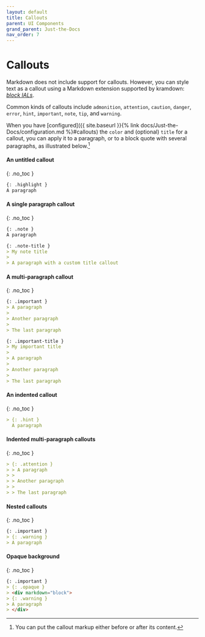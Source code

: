 ```yaml
---
layout: default
title: Callouts
parent: UI Components
grand_parent: Just-the-Docs
nav_order: 7
---
```


# Callouts

Markdown does not include support for callouts. However, you can style text as a callout using a Markdown extension supported by kramdown: [*block IALs*](https://kramdown.gettalong.org/quickref.html#block-attributes). 

Common kinds of callouts include `admonition`, `attention`, `caution`, `danger`, `error`, `hint`, `important`, `note`, `tip`, and `warning`.

When you have [configured]({{ site.baseurl }}{% link docs/Just-the-Docs/configuration.md %}#callouts) the  `color` and (optional) `title` for a callout, you can apply it to a paragraph, or to a block quote with several paragraphs, as illustrated below.[^postfix]

[^postfix]:
    You can put the callout markup either before or after its content.

#### An untitled callout
{: .no_toc }

```markdown
{: .highlight }
A paragraph
```

#### A single paragraph callout
{: .no_toc }

```markdown
{: .note }
A paragraph
```

```markdown
{: .note-title }
> My note title
>
> A paragraph with a custom title callout
```

#### A multi-paragraph callout
{: .no_toc }

```markdown
{: .important }
> A paragraph
>
> Another paragraph
>
> The last paragraph
```

```markdown
{: .important-title }
> My important title
>
> A paragraph
>
> Another paragraph
>
> The last paragraph
```

#### An indented callout
{: .no_toc }

```markdown
> {: .hint }
  A paragraph
```

#### Indented multi-paragraph callouts
{: .no_toc }

```markdown
> {: .attention }
> > A paragraph
> >
> > Another paragraph
> >
> > The last paragraph
```

#### Nested callouts
{: .no_toc }

```markdown
{: .important }
> {: .warning }
> A paragraph
```

#### Opaque background
{: .no_toc }

```markdown
{: .important }
> {: .opaque }
> <div markdown="block">
> {: .warning }
> A paragraph
> </div>
```

